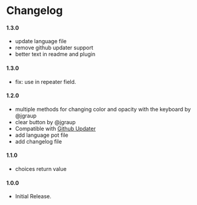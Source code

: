 # Changelog

#### 1.3.0
* update language file
* remove github updater support
* better text in readme and plugin

#### 1.3.0
* fix: use in repeater field.

#### 1.2.0
* multiple methods for changing color and opacity with the keyboard by @jgraup
* clear button by @jgraup
* Compatible with [Github Updater](https://github.com/afragen/github-updater)
* add language pot file
* add changelog file

#### 1.1.0
* choices return value

#### 1.0.0
* Initial Release.